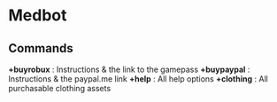# Medbot

## Commands

**+buyrobux** : Instructions & the link to the gamepass
**+buypaypal** : Instructions & the paypal.me link
**+help** : All help options
**+clothing** : All purchasable clothing assets

